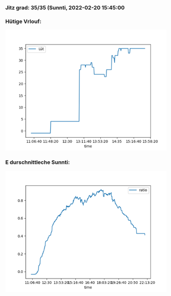 ### Jitz grad: 35/35 (Sunnti, 2022-02-20 15:45:00

### Hütige Vrlouf:
![Graph](Today.png)

### E durschnittleche Sunnti:
![Graph](Sunnti.png)